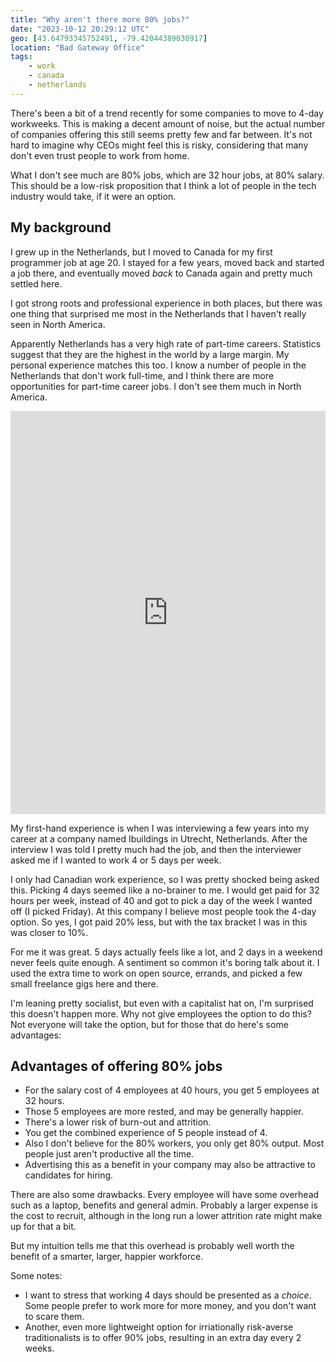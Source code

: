 ```yaml
---
title: "Why aren't there more 80% jobs?"
date: "2023-10-12 20:29:12 UTC"
geo: [43.64793345752491, -79.42044389030917]
location: "Bad Gateway Office"
tags:
    - work
    - canada
    - netherlands
---
```


There's been a bit of a trend recently for some companies to move to 4-day
workweeks. This is making a decent amount of noise, but the actual number of
companies offering this still seems pretty few and far between. It's not hard
to imagine why CEOs might feel this is risky, considering that many don't even
trust people to work from home.

What I don't see much are 80% jobs, which are 32 hour jobs, at 80% salary.
This should be a low-risk proposition that I think a lot of people in the tech
industry would take, if it were an option.

My background
-------------

I grew up in the Netherlands, but I moved to Canada for my first programmer
job at age 20. I stayed for a few years, moved back and started a job there,
and eventually moved _back_ to Canada again and pretty much settled here.

I got strong roots and professional experience in both places, but there was
one thing that surprised me most in the Netherlands that I haven't really seen
in North America.

Apparently Netherlands has a very high rate of part-time careers. Statistics
suggest that they are the highest in the world by a large margin. My personal
experience matches this too. I know a number of people in
the Netherlands that don't work full-time, and I think there are more opportunities
for part-time career jobs. I don't see them much in North America.

<iframe src="https://data.oecd.org/chart/7de9" width="860" height="645" style="border: 0; width: 100%; max-width: 100%" mozallowfullscreen="true" webkitallowfullscreen="true" allowfullscreen="true"><a href="https://data.oecd.org/chart/7de9" target="_blank">OECD Chart: Part-time employment rate, Total, % of employment, Annual, 2022</a></iframe>


My first-hand experience is when I was interviewing a few years into my
career at a company named Ibuildings in Utrecht, Netherlands. After the
interview I was told I pretty much had the job, and then the interviewer
asked me if I wanted to work 4 or 5 days per week.

I only had Canadian work experience, so I was pretty shocked being asked
this. Picking 4 days seemed like a no-brainer to me.
I would get paid for 32 hours per week, instead of 40 and got to pick a
day of the week I wanted off (I picked Friday). At this company
I believe most people took the 4-day option. So yes, I got paid 20% less,
but with the tax bracket I was in this was closer to 10%.

For me it was great. 5 days actually feels like a lot, and 2 days in a
weekend never feels quite enough. A sentiment so common it's boring talk
about it. I used the extra time to work on open source, errands, and picked
a few small freelance gigs here and there.

I'm leaning pretty socialist, but even with a capitalist hat on, I'm
surprised this doesn't happen more. Why not give employees the option to
do this? Not everyone will take the option, but for those that do here's some
advantages:

Advantages of offering 80% jobs
-------------------------------

* For the salary cost of 4 employees at 40 hours, you get 5 employees at 32
  hours.
* Those 5 employees are more rested, and may be generally happier.
* There's a lower risk of burn-out and attrition.
* You get the combined experience of 5 people instead of 4.
* Also I don't believe for the 80% workers, you only get 80% output. Most
  people just aren't productive all the time.
* Advertising this as a benefit in your company may also be attractive to
  candidates for hiring.

There are also some drawbacks. Every employee will have some overhead such as
a laptop, benefits and general admin. Probably a larger expense is the cost
to recruit, although in the long run a lower attrition rate might make up for
that a bit.

But my intuition tells me that this overhead is probably well worth the
benefit of a smarter, larger, happier workforce.

Some notes:

* I want to stress that working 4 days should be presented as a *choice*. Some
  people prefer to work more for more money, and you don't want to scare them.
* Another, even more lightweight option for irriationally risk-averse
  traditionalists is to offer 90% jobs, resulting in an extra day every 2
  weeks.
